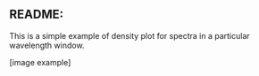 README:
-------


This is a simple example of density plot for spectra in a particular wavelength window.

[image example]
